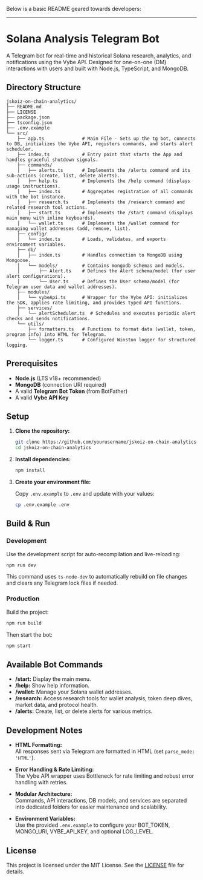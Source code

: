 Below is a basic README geared towards developers:

---

# Solana Analysis Telegram Bot

A Telegram bot for real-time and historical Solana research, analytics, and notifications using the Vybe API. Designed for one-on-one (DM) interactions with users and built with Node.js, TypeScript, and MongoDB.


## Directory Structure

```
jskoiz-on-chain-analytics/
├── README.md               
├── LICENSE                
├── package.json           
├── tsconfig.json         
├── .env.example           
└── src/
    ├── app.ts              # Main File - Sets up the tg bot, connects to DB, initializes the Vybe API, registers commands, and starts alert scheduler.
    ├── index.ts            # Entry point that starts the App and handles graceful shutdown signals.
    ├── commands/           
    │   ├── alerts.ts       # Implements the /alerts command and its sub-actions (create, list, delete alerts).
    │   ├── help.ts         # Implements the /help command (displays usage instructions).
    │   ├── index.ts        # Aggregates registration of all commands with the bot instance.
    │   ├── research.ts     # Implements the /research command and related research tool actions.
    │   ├── start.ts        # Implements the /start command (displays main menu with inline keyboards).
    │   └── wallet.ts       # Implements the /wallet command for managing wallet addresses (add, remove, list).
    ├── config/             
    │   └── index.ts        # Loads, validates, and exports environment variables.
    ├── db/                 
    │   ├── index.ts        # Handles connection to MongoDB using Mongoose.
    │   └── models/         # Contains mongodb schemas and models.
    │       ├── Alert.ts    # Defines the Alert schema/model (for user alert configurations).
    │       └── User.ts     # Defines the User schema/model (for Telegram user data and wallet addresses).
    ├── modules/            
    │   └── vybeApi.ts      # Wrapper for the Vybe API: initializes the SDK, applies rate limiting, and provides typed API functions.
    ├── services/           
    │   └── alertScheduler.ts  # Schedules and executes periodic alert checks and sends notifications.
    └── utils/              
        ├── formatters.ts   # Functions to format data (wallet, token, program info) into HTML for Telegram.
        └── logger.ts       # Configured Winston logger for structured logging.

```

## Prerequisites

- **Node.js** (LTS v18+ recommended)
- **MongoDB** (connection URI required)
- A valid **Telegram Bot Token** (from BotFather)
- A valid **Vybe API Key**

## Setup

1. **Clone the repository:**

   ```bash
   git clone https://github.com/yourusername/jskoiz-on-chain-analytics.git
   cd jskoiz-on-chain-analytics
   ```

2. **Install dependencies:**

   ```bash
   npm install
   ```

3. **Create your environment file:**

   Copy `.env.example` to `.env` and update with your values:
   
   ```bash
   cp .env.example .env
   ```

## Build & Run

### Development

Use the development script for auto-recompilation and live-reloading:

```bash
npm run dev
```

This command uses `ts-node-dev` to automatically rebuild on file changes and clears any Telegram lock files if needed.

### Production

Build the project:

```bash
npm run build
```

Then start the bot:

```bash
npm start
```

## Available Bot Commands

- **/start:** Display the main menu.
- **/help:** Show help information.
- **/wallet:** Manage your Solana wallet addresses.
- **/research:** Access research tools for wallet analysis, token deep dives, market data, and protocol health.
- **/alerts:** Create, list, or delete alerts for various metrics.

## Development Notes

- **HTML Formatting:**  
  All responses sent via Telegram are formatted in HTML (set `parse_mode: 'HTML'`).

- **Error Handling & Rate Limiting:**  
  The Vybe API wrapper uses Bottleneck for rate limiting and robust error handling with retries.

- **Modular Architecture:**  
  Commands, API interactions, DB models, and services are separated into dedicated folders for easier maintenance and scalability.

- **Environment Variables:**  
  Use the provided `.env.example` to configure your BOT_TOKEN, MONGO_URI, VYBE_API_KEY, and optional LOG_LEVEL.

## License

This project is licensed under the MIT License. See the [LICENSE](LICENSE) file for details.